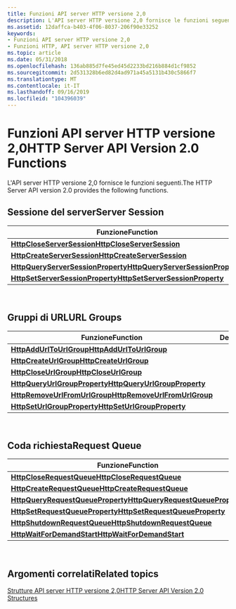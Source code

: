 ```yaml
---
title: Funzioni API server HTTP versione 2,0
description: L'API server HTTP versione 2,0 fornisce le funzioni seguenti.
ms.assetid: 12daffca-b403-4f06-8037-206f90e33252
keywords:
- Funzioni API server HTTP versione 2,0
- Funzioni HTTP, API server HTTP versione 2,0
ms.topic: article
ms.date: 05/31/2018
ms.openlocfilehash: 136ab885d7fe45ed45d2233bd216b884d1cf9852
ms.sourcegitcommit: 2d531328b6ed82d4ad971a45a5131b430c5866f7
ms.translationtype: MT
ms.contentlocale: it-IT
ms.lasthandoff: 09/16/2019
ms.locfileid: "104396039"
---
```

# <a name="http-server-api-version-20-functions"></a><span data-ttu-id="db0b0-105">Funzioni API server HTTP versione 2,0</span><span class="sxs-lookup"><span data-stu-id="db0b0-105">HTTP Server API Version 2.0 Functions</span></span>

<span data-ttu-id="db0b0-106">L'API server HTTP versione 2,0 fornisce le funzioni seguenti.</span><span class="sxs-lookup"><span data-stu-id="db0b0-106">The HTTP Server API version 2.0 provides the following functions.</span></span>

## <a name="server-session"></a><span data-ttu-id="db0b0-107">Sessione del server</span><span class="sxs-lookup"><span data-stu-id="db0b0-107">Server Session</span></span>



| <span data-ttu-id="db0b0-108">Funzione</span><span class="sxs-lookup"><span data-stu-id="db0b0-108">Function</span></span>                                                                 | <span data-ttu-id="db0b0-109">Descrizione</span><span class="sxs-lookup"><span data-stu-id="db0b0-109">Description</span></span> |
|--------------------------------------------------------------------------|-------------|
| [<span data-ttu-id="db0b0-110">**HttpCloseServerSession**</span><span class="sxs-lookup"><span data-stu-id="db0b0-110">**HttpCloseServerSession**</span></span>](/windows/desktop/api/Http/nf-http-httpcloseserversession)                 |             |
| [<span data-ttu-id="db0b0-111">**HttpCreateServerSession**</span><span class="sxs-lookup"><span data-stu-id="db0b0-111">**HttpCreateServerSession**</span></span>](/windows/desktop/api/Http/nf-http-httpcreateserversession)               |             |
| [<span data-ttu-id="db0b0-112">**HttpQueryServerSessionProperty**</span><span class="sxs-lookup"><span data-stu-id="db0b0-112">**HttpQueryServerSessionProperty**</span></span>](/windows/desktop/api/Http/nf-http-httpqueryserversessionproperty) |             |
| [<span data-ttu-id="db0b0-113">**HttpSetServerSessionProperty**</span><span class="sxs-lookup"><span data-stu-id="db0b0-113">**HttpSetServerSessionProperty**</span></span>](/windows/desktop/api/Http/nf-http-httpsetserversessionproperty)     |             |



 

## <a name="url-groups"></a><span data-ttu-id="db0b0-114">Gruppi di URL</span><span class="sxs-lookup"><span data-stu-id="db0b0-114">URL Groups</span></span>



| <span data-ttu-id="db0b0-115">Funzione</span><span class="sxs-lookup"><span data-stu-id="db0b0-115">Function</span></span>                                                       | <span data-ttu-id="db0b0-116">Descrizione</span><span class="sxs-lookup"><span data-stu-id="db0b0-116">Description</span></span> |
|----------------------------------------------------------------|-------------|
| [<span data-ttu-id="db0b0-117">**HttpAddUrlToUrlGroup**</span><span class="sxs-lookup"><span data-stu-id="db0b0-117">**HttpAddUrlToUrlGroup**</span></span>](/windows/desktop/api/Http/nf-http-httpaddurltourlgroup)           |             |
| [<span data-ttu-id="db0b0-118">**HttpCreateUrlGroup**</span><span class="sxs-lookup"><span data-stu-id="db0b0-118">**HttpCreateUrlGroup**</span></span>](/windows/desktop/api/Http/nf-http-httpcreateurlgroup)               |             |
| [<span data-ttu-id="db0b0-119">**HttpCloseUrlGroup**</span><span class="sxs-lookup"><span data-stu-id="db0b0-119">**HttpCloseUrlGroup**</span></span>](/windows/desktop/api/Http/nf-http-httpcloseurlgroup)                 |             |
| [<span data-ttu-id="db0b0-120">**HttpQueryUrlGroupProperty**</span><span class="sxs-lookup"><span data-stu-id="db0b0-120">**HttpQueryUrlGroupProperty**</span></span>](/windows/desktop/api/Http/nf-http-httpqueryurlgroupproperty) |             |
| [<span data-ttu-id="db0b0-121">**HttpRemoveUrlFromUrlGroup**</span><span class="sxs-lookup"><span data-stu-id="db0b0-121">**HttpRemoveUrlFromUrlGroup**</span></span>](/windows/desktop/api/Http/nf-http-httpremoveurlfromurlgroup) |             |
| [<span data-ttu-id="db0b0-122">**HttpSetUrlGroupProperty**</span><span class="sxs-lookup"><span data-stu-id="db0b0-122">**HttpSetUrlGroupProperty**</span></span>](/windows/desktop/api/Http/nf-http-httpseturlgroupproperty)     |             |



 

## <a name="request-queue"></a><span data-ttu-id="db0b0-123">Coda richiesta</span><span class="sxs-lookup"><span data-stu-id="db0b0-123">Request Queue</span></span>



| <span data-ttu-id="db0b0-124">Funzione</span><span class="sxs-lookup"><span data-stu-id="db0b0-124">Function</span></span>                                                               | <span data-ttu-id="db0b0-125">Descrizione</span><span class="sxs-lookup"><span data-stu-id="db0b0-125">Description</span></span> |
|------------------------------------------------------------------------|-------------|
| [<span data-ttu-id="db0b0-126">**HttpCloseRequestQueue**</span><span class="sxs-lookup"><span data-stu-id="db0b0-126">**HttpCloseRequestQueue**</span></span>](/windows/desktop/api/Http/nf-http-httpcloserequestqueue)                 |             |
| [<span data-ttu-id="db0b0-127">**HttpCreateRequestQueue**</span><span class="sxs-lookup"><span data-stu-id="db0b0-127">**HttpCreateRequestQueue**</span></span>](/windows/desktop/api/Http/nf-http-httpcreaterequestqueue)               |             |
| [<span data-ttu-id="db0b0-128">**HttpQueryRequestQueueProperty**</span><span class="sxs-lookup"><span data-stu-id="db0b0-128">**HttpQueryRequestQueueProperty**</span></span>](/windows/desktop/api/Http/nf-http-httpqueryrequestqueueproperty) |             |
| [<span data-ttu-id="db0b0-129">**HttpSetRequestQueueProperty**</span><span class="sxs-lookup"><span data-stu-id="db0b0-129">**HttpSetRequestQueueProperty**</span></span>](/windows/desktop/api/Http/nf-http-httpsetrequestqueueproperty)     |             |
| [<span data-ttu-id="db0b0-130">**HttpShutdownRequestQueue**</span><span class="sxs-lookup"><span data-stu-id="db0b0-130">**HttpShutdownRequestQueue**</span></span>](/windows/desktop/api/Http/nf-http-httpshutdownrequestqueue)           |             |
| [<span data-ttu-id="db0b0-131">**HttpWaitForDemandStart**</span><span class="sxs-lookup"><span data-stu-id="db0b0-131">**HttpWaitForDemandStart**</span></span>](/windows/desktop/api/Http/nf-http-httpwaitfordemandstart)               |             |



 

## <a name="related-topics"></a><span data-ttu-id="db0b0-132">Argomenti correlati</span><span class="sxs-lookup"><span data-stu-id="db0b0-132">Related topics</span></span>

<dl> <dt>

[<span data-ttu-id="db0b0-133">Strutture API server HTTP versione 2,0</span><span class="sxs-lookup"><span data-stu-id="db0b0-133">HTTP Server API Version 2.0 Structures</span></span>](http-server-api-version-2-0-structures.md)
</dt> </dl>

 

 




